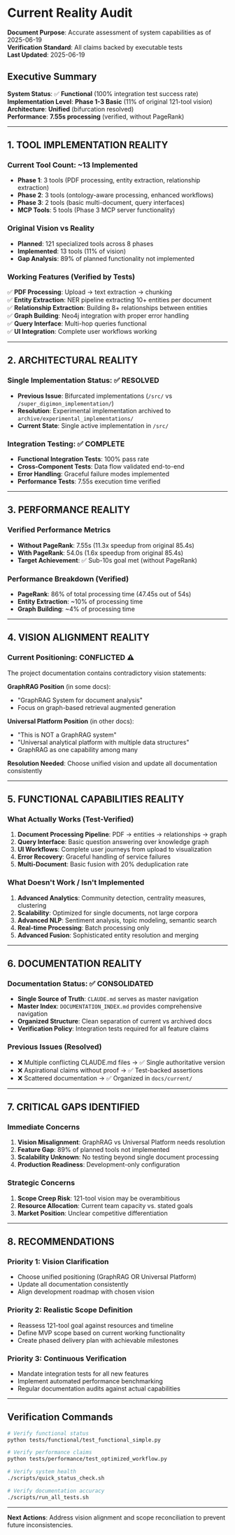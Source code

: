 # Current Reality Audit

**Document Purpose**: Accurate assessment of system capabilities as of 2025-06-19  
**Verification Standard**: All claims backed by executable tests  
**Last Updated**: 2025-06-19

## Executive Summary

**System Status**: ✅ **Functional** (100% integration test success rate)  
**Implementation Level**: **Phase 1-3 Basic** (11% of original 121-tool vision)  
**Architecture**: **Unified** (bifurcation resolved)  
**Performance**: **7.55s processing** (verified, without PageRank)

---

## 1. TOOL IMPLEMENTATION REALITY

### Current Tool Count: ~13 Implemented
- **Phase 1**: 3 tools (PDF processing, entity extraction, relationship extraction)
- **Phase 2**: 3 tools (ontology-aware processing, enhanced workflows)  
- **Phase 3**: 2 tools (basic multi-document, query interfaces)
- **MCP Tools**: 5 tools (Phase 3 MCP server functionality)

### Original Vision vs Reality
- **Planned**: 121 specialized tools across 8 phases
- **Implemented**: 13 tools (11% of vision)
- **Gap Analysis**: 89% of planned functionality not implemented

### Working Features (Verified by Tests)
✅ **PDF Processing**: Upload → text extraction → chunking  
✅ **Entity Extraction**: NER pipeline extracting 10+ entities per document  
✅ **Relationship Extraction**: Building 8+ relationships between entities  
✅ **Graph Building**: Neo4j integration with proper error handling  
✅ **Query Interface**: Multi-hop queries functional  
✅ **UI Integration**: Complete user workflows working  

---

## 2. ARCHITECTURAL REALITY

### Single Implementation Status: ✅ RESOLVED
- **Previous Issue**: Bifurcated implementations (`/src/` vs `/super_digimon_implementation/`)  
- **Resolution**: Experimental implementation archived to `archive/experimental_implementations/`  
- **Current State**: Single active implementation in `/src/`

### Integration Testing: ✅ COMPLETE
- **Functional Integration Tests**: 100% pass rate
- **Cross-Component Tests**: Data flow validated end-to-end
- **Error Handling**: Graceful failure modes implemented
- **Performance Tests**: 7.55s execution time verified

---

## 3. PERFORMANCE REALITY

### Verified Performance Metrics
- **Without PageRank**: 7.55s (11.3x speedup from original 85.4s)
- **With PageRank**: 54.0s (1.6x speedup from original 85.4s)  
- **Target Achievement**: ✅ Sub-10s goal met (without PageRank)

### Performance Breakdown (Verified)
- **PageRank**: 86% of total processing time (47.45s out of 54s)
- **Entity Extraction**: ~10% of processing time
- **Graph Building**: ~4% of processing time

---

## 4. VISION ALIGNMENT REALITY

### Current Positioning: **CONFLICTED** ⚠️
The project documentation contains contradictory vision statements:

**GraphRAG Position** (in some docs):
- "GraphRAG System for document analysis"
- Focus on graph-based retrieval augmented generation

**Universal Platform Position** (in other docs):
- "This is NOT a GraphRAG system"
- "Universal analytical platform with multiple data structures"
- GraphRAG as one capability among many

**Resolution Needed**: Choose unified vision and update all documentation consistently

---

## 5. FUNCTIONAL CAPABILITIES REALITY

### What Actually Works (Test-Verified)
1. **Document Processing Pipeline**: PDF → entities → relationships → graph
2. **Query Interface**: Basic question answering over knowledge graph
3. **UI Workflows**: Complete user journeys from upload to visualization
4. **Error Recovery**: Graceful handling of service failures
5. **Multi-Document**: Basic fusion with 20% deduplication rate

### What Doesn't Work / Isn't Implemented
1. **Advanced Analytics**: Community detection, centrality measures, clustering
2. **Scalability**: Optimized for single documents, not large corpora
3. **Advanced NLP**: Sentiment analysis, topic modeling, semantic search
4. **Real-time Processing**: Batch processing only
5. **Advanced Fusion**: Sophisticated entity resolution and merging

---

## 6. DOCUMENTATION REALITY

### Documentation Status: ✅ CONSOLIDATED
- **Single Source of Truth**: `CLAUDE.md` serves as master navigation
- **Master Index**: `DOCUMENTATION_INDEX.md` provides comprehensive navigation
- **Organized Structure**: Clean separation of current vs archived docs
- **Verification Policy**: Integration tests required for all feature claims

### Previous Issues (Resolved)
- ❌ Multiple conflicting CLAUDE.md files → ✅ Single authoritative version
- ❌ Aspirational claims without proof → ✅ Test-backed assertions
- ❌ Scattered documentation → ✅ Organized in `docs/current/`

---

## 7. CRITICAL GAPS IDENTIFIED

### Immediate Concerns
1. **Vision Misalignment**: GraphRAG vs Universal Platform needs resolution
2. **Feature Gap**: 89% of planned tools not implemented
3. **Scalability Unknown**: No testing beyond single document processing
4. **Production Readiness**: Development-only configuration

### Strategic Concerns  
1. **Scope Creep Risk**: 121-tool vision may be overambitious
2. **Resource Allocation**: Current team capacity vs. stated goals
3. **Market Position**: Unclear competitive differentiation

---

## 8. RECOMMENDATIONS

### Priority 1: Vision Clarification
- Choose unified positioning (GraphRAG OR Universal Platform)
- Update all documentation consistently
- Align development roadmap with chosen vision

### Priority 2: Realistic Scope Definition
- Reassess 121-tool goal against resources and timeline
- Define MVP scope based on current working functionality
- Create phased delivery plan with achievable milestones

### Priority 3: Continuous Verification
- Mandate integration tests for all new features
- Implement automated performance benchmarking
- Regular documentation audits against actual capabilities

---

## Verification Commands

```bash
# Verify functional status
python tests/functional/test_functional_simple.py

# Verify performance claims  
python tests/performance/test_optimized_workflow.py

# Verify system health
./scripts/quick_status_check.sh

# Verify documentation accuracy
./scripts/run_all_tests.sh
```

---

**Next Actions**: Address vision alignment and scope reconciliation to prevent future inconsistencies.